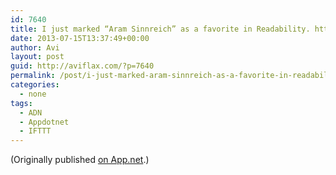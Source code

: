 ```yaml
---
id: 7640
title: I just marked “Aram Sinnreich” as a favorite in Readability. http://www.readability.com/articles/utpvw2bt
date: 2013-07-15T13:37:49+00:00
author: Avi
layout: post
guid: http://aviflax.com/?p=7640
permalink: /post/i-just-marked-aram-sinnreich-as-a-favorite-in-readability-httpwww-readability-comarticlesutpvw2bt/
categories:
  - none
tags:
  - ADN
  - Appdotnet
  - IFTTT
---
```

(Originally published [on App.net](http://alpha.app.net/aviflax/post/7697340).)